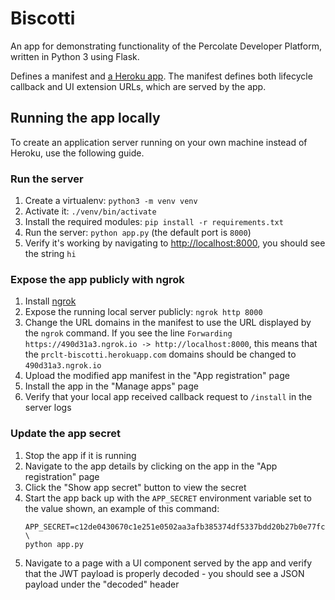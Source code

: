 # Biscotti
An app for demonstrating functionality of the Percolate Developer Platform, written in
Python 3 using Flask.

Defines a manifest and [a Heroku app](https://prclt-biscotti.herokuapp.com/).
The manifest defines both lifecycle callback and UI extension URLs, which are served by
the app.

## Running the app locally

To create an application server running on your own machine instead of Heroku, use the
following guide.

### Run the server

1. Create a virtualenv: `python3 -m venv venv`
1. Activate it: `./venv/bin/activate`
1. Install the required modules: `pip install -r requirements.txt`
1. Run the server: `python app.py` (the default port is `8000`)
1. Verify it's working by navigating to [http://localhost:8000](http://localhost:8000),
   you should see the string `hi`

### Expose the app publicly with ngrok

1. Install [ngrok](https://ngrok.com/)
1. Expose the running local server publicly: `ngrok http 8000`
1. Change the URL domains in the manifest to use the URL displayed by the `ngrok`
   command. If you see the line `Forwarding https://490d31a3.ngrok.io ->
   http://localhost:8000`, this means that the `prclt-biscotti.herokuapp.com` domains
   should be changed to `490d31a3.ngrok.io`
1. Upload the modified app manifest in the "App registration" page
1. Install the app in the "Manage apps" page
1. Verify that your local app received callback request to `/install` in the server logs

### Update the app secret

1. Stop the app if it is running
1. Navigate to the app details by clicking on the app in the "App registration" page
1. Click the "Show app secret" button to view the secret
1. Start the app back up with the `APP_SECRET` environment variable set to the value
   shown, an example of this command:
     ```
     APP_SECRET=c12de0430670c1e251e0502aa3afb385374df5337bdd20b27b0e77fc702c9b1a \
     python app.py
     ```
1. Navigate to a page with a UI component served by the app and verify that the JWT
   payload is properly decoded - you should see a JSON payload under the "decoded"
   header
